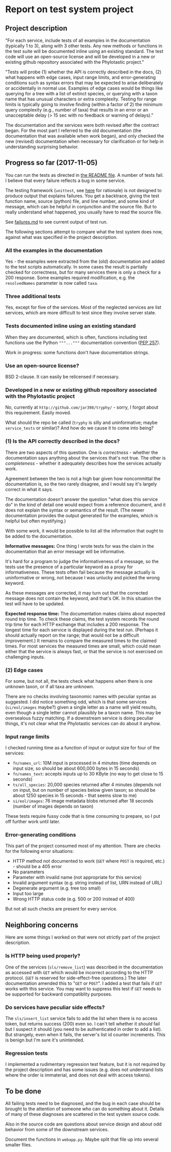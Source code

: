 # Report on test system project

## Project description

"For each service, include tests of all examples in the documentation
(typically 1 to 3), along with 3 other tests. Any new methods or
functions in the test suite will be documented inline using an
existing standard. The test code will use an open-source license and
will be developed in a new or existing github repository associated
with the Phylotastic project."

"Tests will probe (1) whether the API is correctly described in the
docs, (2) what happens with edge cases, input range limits, and
error-generating conditions such as syntax errors that may be expected
to arise deliberately or accidentally in normal use. Examples of edge
cases would be things like querying for a tree with a list of extinct
species, or querying with a taxon name that has unusual characters or
extra complexity. Testing for range limits is typically going to
involve finding (within a factor of 2) the minimum query complexity
(e.g., number of taxa) that results in an error or an unacceptable
delay (> 15 sec with no feedback or warning of delays)."

The documentation and the services were both revised after the
contract began.  For the most part I referred to the old documentation
(the documentation that was available when work began), and only
checked the new (revised) documentation when necessary for
clarification or for help in understanding surprising behavior.

## Progress so far (2017-11-05)

You can run the tests as directed in [the README file](../README.md).  A number of
tests fail.  I believe that every failure reflects a bug in some
service.

The testing framework (`unittest`, see
[here](test-framework-choice.md) for rationale) is not designed to produce output
that explains failures.  You get a backtrace, giving the test function
name, source (python) file, and line number, and some kind of message,
which can be helpful in conjunction and the source file.  But to
really understand what happened, you usually have to read the source
file.

See [failures.md](failures.md) to see current output of test run.

The following sections attempt to compare what the test system does
now, against what was specified in the project description.

### All the examples in the documentation

Yes - the examples were extracted from the (old) documentation and
added to the test scripts automatically.  In some cases the result is
partially checked for correctness, but for many services there is only
a check for a 200 response.  Some examples required modification,
e.g. the `resolvedNames` parameter is now called `taxa`.

### Three additional tests

Yes, except for five of the services.  Most of the neglected services
are list services, which are more difficult to test since they involve
server state.

### Tests documented inline using an existing standard

When they are documented, which is often, functions including test
functions use the Python `"""..."""` documentation convention 
([PEP 257](https://www.python.org/dev/peps/pep-0257/)).

Work in progress: some functions don't have documentation strings.

### Use an open-source license?

BSD 2-clause.  It can easily be relicensed if necessary.

### Developed in a new or existing github repository associated with the Phylotastic project

No, currently at `http://github.com/jar398/tryphy/` - sorry, I forgot
about this requirement.  Easily moved.

What should the repo be called (`tryphy` is silly and uninformative;
maybe `service_tests` or similar)?  And how do we cause it to come into
being?

### (1) Is the API correctly described in the docs?

There are two aspects of this question.  One is *correctness* -
whether the documentation says anything about the services that's not
true.  The other is *completeness* - whether it adequately
describes how the services actually work.

Agreement between the two is not a high bar given how noncommittal the
documentation is, so the two rarely disagree, and I would say it's
largely correct in what it says.

The documentation doesn't answer the question "what does this service
do" in the kind of detail one would expect from a reference document,
and it does not explain the syntax or semantics of the result.  (The
newer documentation provides the output generated for the examples,
which is helpful but often mystifying.)

With some work, it would be possible to list all the information that
ought to be added to the documentation.

**Informative messages:** One thing I wrote tests
for was the claim in the documentation that an error message will be
informative.

It's hard for a program to judge the informativeness of a message, so
the tests use the presence of a particular keyword as a proxy for
informativeness.  These tests often fail because the message actually
is uninformative or wrong, not because I was unlucky and picked the
wrong keyword.

As these messages are corrected, it may turn out that the corrected
message does not contain the keyword, and that's OK.  In this
situation the test will have to be updated.

**Expected response time:** The documentation makes claims about
expected round trip time.  To check these claims, the test system
records the round trip time for each HTTP exchange that includes a 200
response.  The longest time for each service is displayed during the
test run.  (Perhaps it should actually report on the range; that would
not be a difficult improvement.)  It remains to compare the measured
times to the claimed times.  For most services the measured times are
small, which could mean either that the service is always fast, or
that the service is not exercised on challenging inputs.

### (2) Edge cases

For some, but not all, the tests check what happens when there is one
unknown taxon, or if all taxa are unknown.

There are no checks involving taxonomic names with peculiar syntax as
suggested.  I did notice something odd, which is that some services
(`si/eol/images` maybe?) given a single letter as a name will yield
results, even though a single letter cannot plausibly be a taxon name.
This may be oversealous fuzzy matching.  If a downstream service is
doing peculiar things, it's not clear what the Phylotastic services
can do about it anyhow.

### Input range limits

I checked running time as a function of input or output size for four
of the services:

* `fn/names_url`: 10M input is processed in 4 minutes (time depends on input size, so should be about 600,000 bytes in 15 seconds)
* `fn/names_text`: accepts inputs up to 30 KByte (no way to get close to 15 seconds)
* `ts/all_species`: 20,000 species returned after 4 minutes (depends not on input, but on number of species below given taxon; so should be about 1250 species in 15 seconds - that seems slow to me)
* `si/eol/images`: 76 image metadata blobs returned after 18 seconds (number of images depends on taxon)

These tests require fussy code that is time consuming to prepare, so I
put off further work until later.

### Error-generating conditions

This part of the project consumed most of my attention.
There are checks for the following error situations:

* HTTP method not documented to work (`GET` where `POST` is required, etc.) - should be a 405 error
* No parameters
* Parameter with invalid name (not appropriate for this service)
* Invalid argument syntax (e.g. string instead of list, URN instead of URL)
* Degenerate argument (e.g. tree too small)
* Input too large
* Wrong HTTP status code (e.g. 500 or 200 instead of 400)

But not all such checks are present for every service.

## Neighboring concerns

Here are some things I worked on that were not strictly part of the
project description.

### Is HTTP being used properly?

One of the services (`sls/remove_list`) was described in the
documentation as accessed with `GET` which would be incorrect
according to the HTTP protocol.  (`GET` is reserved for
side-effect-free operations.)  The later documentation amended this to
"`GET` or `POST`".  I added a test that fails if `GET` works with this
service.  You may want to suppress this test if `GET` needs to be
supported for backward compatiblity purposes.

### Do services have peculiar side effects?

The `sls/insert_list` service fails to add the list when there is no access
token, but returns success (200) even so.  I can't tell whether it
*should* fail but I suspect it should (you need to be authenticated in
order to add a list).  But strangely, even when it fails, the server's
list id counter increments.  This is benign but I'm sure it's
unintended.

### Regression tests

I implemented a rudimentary regression test feature, but it is not
required by the project description and has some issues (e.g. does not
understand lists where the order is immaterial, and does not deal with
access tokens).

## To be done

All failing tests need to be diagnosed, and the bug in each case
should be brought to the attention of someone who can do something
about it.  Details of many of these diagnoses are scattered in the
test system source code.

Also in the source code are questions about service design and about
odd behavior from some of the downstream services.

Document the functions in `webapp.py`.  Maybe split that file up into
several smaller files.

